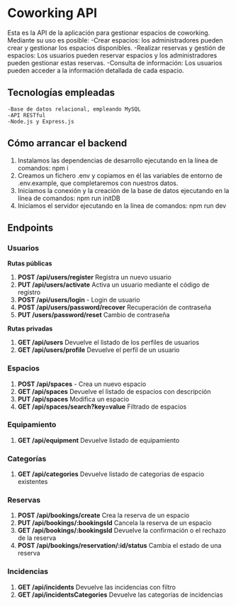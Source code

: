 # Coworking API

Esta es la API de la aplicación para gestionar espacios de coworking. Mediante su uso es posible:
-Crear espacios: los administradores pueden crear y gestionar los espacios disponibles.
-Realizar reservas y gestión de espacios: Los usuarios pueden reservar espacios y los administradores pueden gestionar estas reservas.
-Consulta de información: Los usuarios pueden acceder a la información detallada de cada espacio.

## Tecnologías empleadas

    -Base de datos relacional, empleando MySQL
    -API RESTful
    -Node.js y Express.js

## Cómo arrancar el backend

1. Instalamos las dependencias de desarrollo ejecutando en la línea de comandos:
   npm i
2. Creamos un fichero .env y copiamos en él las variables de entorno de .env.example, que completaremos con nuestros datos.
3. Iniciamos la conexión y la creación de la base de datos ejecutando en la línea de comandos:
   npm run initDB
4. Iniciamos el servidor ejecutando en la línea de comandos:
   npm run dev

## Endpoints

### Usuarios

**Rutas públicas**

1. **POST /api/users/register** Registra un nuevo usuario
2. **PUT /api/users/activate** Activa un usuario mediante el código de registro
3. **POST /api/users/login** - Login de usuario
4. **POST /api/users/password/recover** Recuperación de contraseña
5. **PUT /users/password/reset** Cambio de contraseña

**Rutas privadas**

1. **GET /api/users** Devuelve el listado de los perfiles de usuarios
2. **GET /api/users/profile** Devuelve el perfil de un usuario

### Espacios

1.  **POST /api/spaces** - Crea un nuevo espacio
2.  **GET /api/spaces** Devuelve el listado de espacios con descripción
3.  **PUT /api/spaces** Modifica un espacio
4.  **GET /api/spaces/search?key=value** Filtrado de espacios

### Equipamiento

1.  **GET /api/equipment** Devuelve listado de equipamiento

### Categorías

1.  **GET /api/categories** Devuelve listado de categorias de espacio existentes

### Reservas

1. **POST /api/bookings/create** Crea la reserva de un espacio
2. **PUT /api/bookings/:bookingsId** Cancela la reserva de un espacio
3. **GET /api/bookings/:bookingsId** Devuelve la confirmación o el rechazo de la reserva
4. **POST /api/bookings/reservation/:id/status** Cambia el estado de una reserva

### Incidencias

1.  **GET /api/incidents** Devuelve las incidencias con filtro
2.  **GET /api/incidentsCategories** Devuelve las categorías de incidencias
